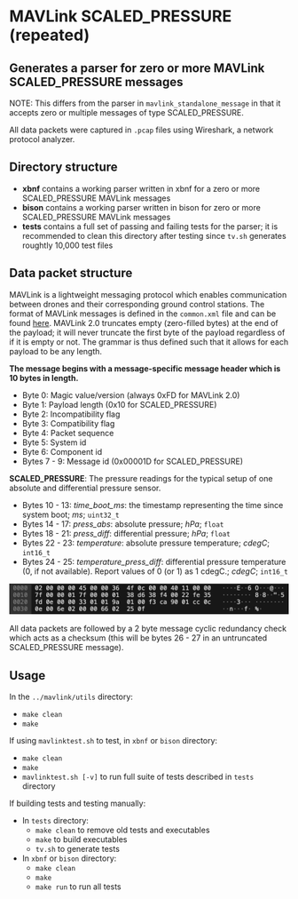 # MAVLink SCALED\_PRESSURE (repeated)
## Generates a parser for zero or more MAVLink SCALED_PRESSURE messages

NOTE: This differs from the parser in `mavlink_standalone_message` in that it accepts zero or multiple messages of type SCALED_PRESSURE.

All data packets were captured in `.pcap` files using Wireshark, a network protocol analyzer.

## Directory structure

* **xbnf** contains a working parser written in xbnf for a zero or more SCALED_PRESSURE MAVLink messages
* **bison** contains a working parser written in bison for zero or more SCALED_PRESSURE MAVLink messages
* **tests** contains a full set of passing and failing tests for the parser; it is recommended to clean this directory after testing since `tv.sh` generates roughtly 10,000 test files

## Data packet structure
MAVLink is a lightweight messaging protocol which enables communication between drones and their corresponding ground control stations.
The format of MAVLink messages is defined in the `common.xml` file and can be found [here](https://mavlink.io/en/messages/common.html).
MAVLink 2.0 truncates empty (zero-filled bytes) at the end of the payload; it will never truncate the first byte of the payload regardless of if it is empty or not. The grammar is thus defined such that it allows for each payload to be any length.

**The message begins with a message-specific message header which is 10 bytes in length.**

* Byte 0: Magic value/version (always 0xFD for MAVLink 2.0)
* Byte 1: Payload length (0x10 for SCALED_PRESSURE)
* Byte 2: Incompatibility flag
* Byte 3: Compatibility flag
* Byte 4: Packet sequence
* Byte 5: System id
* Byte 6: Component id
* Bytes 7 - 9: Message id (0x00001D for SCALED_PRESSURE)

**SCALED_PRESSURE**: The pressure readings for the typical setup of one absolute and differential pressure sensor.

* Bytes 10 - 13: *time_boot_ms*: the timestamp representing the time since system boot; *ms*; `uint32_t`
* Bytes 14 - 17: *press_abs*: absolute pressure; *hPa*; `float`
* Bytes 18 - 21: *press_diff*: differential pressure; *hPa*; `float`
* Bytes 22 - 23: *temperature*: absolute pressure temperature; *cdegC*; `int16_t`
* Bytes 24 - 25: *temperature_press_diff*: differential pressure temperature (0, if not available). Report values of 0 (or 1) as 1 cdegC.; *cdegC*; `int16_t`

![SCALED_PRESSURE](./.images/SPImage.jpg)
  
All data packets are followed by a 2 byte message cyclic redundancy check which acts as a checksum (this will be bytes 26 - 27 in an untruncated SCALED_PRESSURE message).

## Usage

In the `../mavlink/utils` directory:
* `make clean`
* `make`

If using `mavlinktest.sh` to test, in `xbnf` or `bison` directory:
* `make clean`
* `make`
* `mavlinktest.sh [-v]` to run full suite of tests described in `tests` directory

If building tests and testing manually:
* In `tests` directory:
  * `make clean` to remove old tests and executables
  * `make` to build executables
  * `tv.sh` to generate tests
* In `xbnf` or `bison` directory:
  * `make clean`
  * `make`
  * `make run` to run all tests
